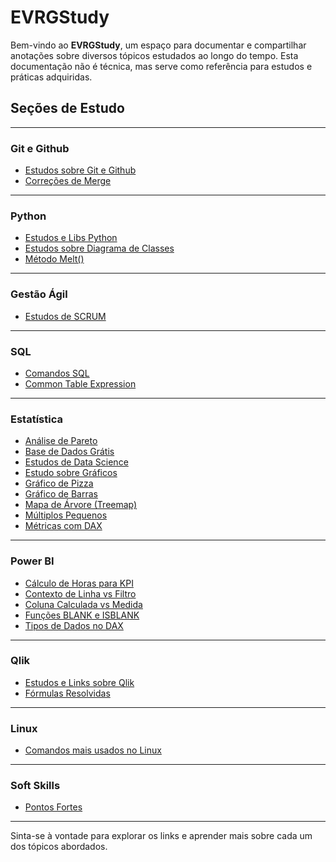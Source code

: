 # EVRGStudy

Bem-vindo ao **EVRGStudy**, um espaço para documentar e compartilhar anotações sobre diversos tópicos estudados ao longo do tempo. Esta documentação não é técnica, mas serve como referência para estudos e práticas adquiridas.

## Seções de Estudo

---

### Git e Github
- [Estudos sobre Git e Github](./GIT-E-GITHUB/Anotações%20sobre%20Git%20e%20Github.md)
- [Correções de Merge](./GIT-E-GITHUB/correçõesDeMerge.md)

---

### Python
- [Estudos e Libs Python](./PYTHON/Estudos%20e%20Libs%20Python.md)
- [Estudos sobre Diagrama de Classes](./PYTHON/Diagrama%20de%20Classes.md)
- [Método Melt()](./PYTHON/Método%20Melt.md)

---

### Gestão Ágil
- [Estudos de SCRUM](./PYTHON/Estudos%20Scrum.md)

---

### SQL
- [Comandos SQL](./SQL/Metodos%20utilizados.md)
- [Common Table Expression](./SQL/comunTablesExpression.md)

---

### Estatística
- [Análise de Pareto](./ESTATISTICA/Analise%20de%20Pareto.md)
- [Base de Dados Grátis](./ESTATISTICA/Base%20de%20Dados%20-%20gratis.md)
- [Estudos de Data Science](./ESTATISTICA/Estudos%20Sobre%20Data%20Science.md)
- [Estudo sobre Gráficos](./ESTATISTICA/Graficos.md)
- [Gráfico de Pizza](./ESTATISTICA/Grafico%20de%20Pizza.md)
- [Gráfico de Barras](./ESTATISTICA/Grafico%20de%20Barras.md)
- [Mapa de Árvore (Treemap)](./ESTATISTICA/Mapa%20de%20Arvore(treemap).md)
- [Múltiplos Pequenos](./ESTATISTICA/Multiplos%20Pequenos.md)
- [Métricas com DAX](./ESTATISTICA/Métricas%20com%20DAX.md)

---

### Power BI
- [Cálculo de Horas para KPI](./POWER%20BI/Calculo%20de%20Horas%20-%20Acima%20de%2024h.md)
- [Contexto de Linha vs Filtro](./POWER%20BI/Contexto%20de%20Linha%20X%20Contexto%20de%20Filtro%20X%20Iteração.md)
- [Coluna Calculada vs Medida](./POWER%20BI/Coluna%20Calculada%20x%20Medidas.md)
- [Funções BLANK e ISBLANK](./POWER%20BI/Funções%20BLANK%20e%20ISBLANK.md)
- [Tipos de Dados no DAX](./POWER%20BI/Tipos%20de%20Dados%20no%20DAX.md)

---

### Qlik
- [Estudos e Links sobre Qlik](./QLIK/Estudos%20Qlik.md)
- [Fórmulas Resolvidas](./QLIK/Formulas%20resolvidas.md)

---

### Linux
- [Comandos mais usados no Linux](./LINUX/COMANDOS%20LINUX.md)

---

### Soft Skills
- [Pontos Fortes](./SoftSkill/softskills.md)

---

Sinta-se à vontade para explorar os links e aprender mais sobre cada um dos tópicos abordados.
